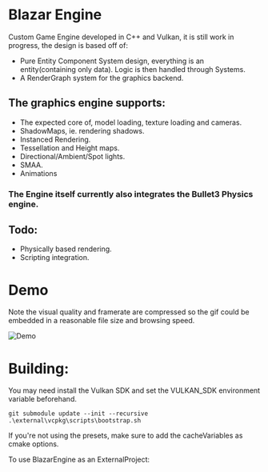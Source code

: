 # Blazar Engine

Custom Game Engine developed in C++ and Vulkan, it is still work in progress, the design is based off of:

- Pure Entity Component System design, everything is an entity(containing only data). Logic is then handled through Systems. 
- A RenderGraph system for the graphics backend.
  

## The graphics engine supports:

- The expected core of, model loading, texture loading and cameras.
- ShadowMaps, ie. rendering shadows.
- Instanced Rendering.
- Tessellation and Height maps.
- Directional/Ambient/Spot lights.
- SMAA.
- Animations


### The Engine itself currently also integrates the Bullet3 Physics engine.


## Todo:

- Physically based rendering.
- Scripting integration.


# Demo

Note the visual quality and framerate are compressed so the gif could be embedded in a reasonable file size and browsing speed. 

![Demo](/docs/sample_1.gif)


# Building:

You may need install the Vulkan SDK and set the VULKAN_SDK environment variable beforehand.

```
git submodule update --init --recursive
.\external\vcpkg\scripts\bootstrap.sh 
```

If you're not using the presets, make sure to add the cacheVariables as cmake options.

To use BlazarEngine as an ExternalProject:

```

```